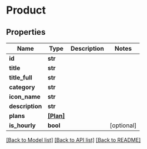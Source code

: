 # Product


## Properties
Name | Type | Description | Notes
------------ | ------------- | ------------- | -------------
**id** | **str** |  | 
**title** | **str** |  | 
**title_full** | **str** |  | 
**category** | **str** |  | 
**icon_name** | **str** |  | 
**description** | **str** |  | 
**plans** | [**[Plan]**](Plan.md) |  | 
**is_hourly** | **bool** |  | [optional] 

[[Back to Model list]](../README.md#documentation-for-models) [[Back to API list]](../README.md#documentation-for-api-endpoints) [[Back to README]](../README.md)


